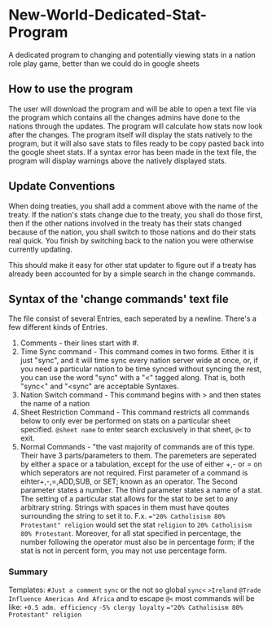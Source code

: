 # New-World-Dedicated-Stat-Program

A dedicated program to changing and potentially viewing stats in a nation role play game, better than we could do in google sheets

## How to use the program

The user will download the program and will be able to open a text file via the program which contains all the changes admins have done to the nations through the updates. The program will calculate how stats now look after the changes. The program itself will display the stats natively to the program, but it will also save stats to files ready to be copy pasted back into the google sheet stats. If a syntax error has been made in the text file, the program will display warnings above the natively displayed stats.

## Update Conventions

When doing treaties, you shall add a comment above with the name of the treaty. If the nation's stats change due to the treaty, you shall do those first, then if the other nations involved in the treaty has their stats changed because of the nation, you shall switch to those nations and do their stats real quick. You finish by switching back to the nation you were otherwise currently updating. 

This should make it easy for other stat updater to figure out if a treaty has already been accounted for by a simple search in the change commands. 

## Syntax of the 'change commands' text file

The file consist of several Entries, each seperated by a newline. There's a few different kinds of Entries.

1. Comments - their lines start with #. 
2. Time Sync command - This command comes in two forms. Either it is just "sync", and it will time sync every nation server wide at once, or, if you need a particular nation to be time synced without syncing the rest, you can use the word "sync" with a "<" tagged along. That is, both "sync<" and "<sync" are acceptable Syntaxes.
3. Nation Switch command - This command begins with > and then states the name of a nation
4. Sheet Restriction Command - This command restricts all commands below to only ever be performed on stats on a particular sheet specified. `@sheet name` to enter search exclusively in that sheet,
`@<` to exit.
5. Normal Commands - "the vast majority of commands are of this type. Their have 3 parts/parameters to them. The paremeters are seperated by either a space or a tabulation, except for the use of either +,- or = on which seperators are not required. First parameter of a command is eihter+,-,=,ADD,SUB, or SET; known as an operator. The Second parameter states a number. The third parameter states a name of a stat. The setting of a particular stat allows for the stat to be set to any arbitrary string. Strings with spaces in them must have qoutes surrounding the string to set it to. F.x. `="20% Catholisism 80% Protestant" religion` would set the stat `religion` to `20% Catholisism 80% Protestant`. Moreover, for all stat specified in percentage, the number following the operator must also be in percentage form; if the stat is not in percent form, you may not use percentage form.

### Summary

Templates:
`#Just a comment`
`sync` or the not so global `sync<`
`>Ireland`
`@Trade Influence Americas And Africa` and to escape `@<`
most commands will be like:
`+0.5 adm. efficiency`
`-5% clergy loyalty`
`="20% Catholisism 80% Protestant" religion`
